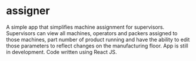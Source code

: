 # assigner
A simple app that simplifies machine assignment for supervisors.
Supervisors can view all machines, operators and packers assigned to those machines, part number of product running and have the ability to edit those parameters to reflect changes on the manufacturing floor.
App is still in development.
Code written using React JS.

